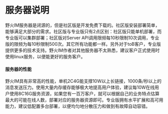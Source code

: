 # 服务器说明
野火IM服务器是闭源的，但是社区版是开发免费下载的。社区版安装部署简单，能够满足大部分的需求。社区版与专业版只有2点区别：社区版只能单机部署，而专业版可以集群部署；社区版对Server API调用限频每10秒限制10次调用，专业版的限频为每10秒限制500次。其它所有功能都一样。另外对于toB客户，专业版提供更多的技术支持。野火IM作者对其他服务器不太熟悉，建议客户正式使用时使用linux服务，以便能更好的服务客户。

#### 服务器的性能
野火IM具有非常高的性能，单机2C4G能支撑10W以上长链接，1000条/秒以上的消息发送压力。使用大量内存缓存能够极大地提高用户体验，建议每10W在线用户使用8C16G服务资源，如果您有一百万客户，就可以根据自己的业务特点估算最大的可能在线人数，部署对应的服务器资源即可。专业版拥有水平扩展和高可用能力，建议低配置多台部署，以便均匀地分散压力和做到有故障自动容错。
